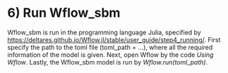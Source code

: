 # 6) Run Wflow_sbm

Wflow_sbm is run in the programming language Julia, specified by https://deltares.github.io/Wflow.jl/stable/user_guide/step4_running/. First specify the path to the toml file (toml_path = ...), where all the required information of the model is given. Next, open Wflow by the code <I>Using Wflow</I>. Lastly, the Wflow_sbm model is run by <I>Wflow.run(toml_path)</I>.
